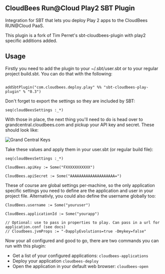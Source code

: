 CloudBees Run@Cloud Play2 SBT Plugin
------------------------------

Integration for SBT that lets you deploy Play 2 apps to the CloudBees RUN@Cloud PaaS.

This plugin is a fork of Tim Perret's sbt-cloudbees-plugin with play2 specific additions added.

Usage
-----

Firstly you need to add the plugin to your ~/.sbt/user.sbt or to your regular project build.sbt. You can do that with the following:

<pre><code>
addSbtPlugin("com.cloudbees.deploy.play" %% "sbt-cloudbees-play-plugin" % "0.3")
</code></pre>

Don't forget to export the settings so they are included by SBT:

<pre><code>seq(cloudBeesSettings :_*)</code></pre>

With those in place, the next thing you'll need to do is head over to grandcentral.cloudbees.com and pickup your API key and secret. These should look like: 

![Grand Central Keys](https://github.com/timperrett/sbt-cloudbees-plugin/raw/master/notes/img/beehive-keys.jpg)

Take these values and apply them in your user.sbt (or regular build file):

<pre><code>seq(cloudBeesSettings :_*)

CloudBees.apiKey := Some("FXXXXXXXXXXX")

CloudBees.apiSecret := Some("AAAAAAAAAAAAAAAAAAAA=")
</code></pre>

These of course are global settings per-machine, so the only application specific settings you need to define are the application and user in your project file. Alternativly, you could also define the username globally too:

<pre><code>CloudBees.username := Some("youruser")

CloudBees.applicationId := Some("yourapp")

// Optional: use to pass in properties to play. Can pass in a url for application.conf (see docs)
// Cloudbees.jvmProps := "-DapplyEvolutions=true -Dmykey=false"
</code></pre>

Now your all configured and good to go, there are two commands you can run with this plugin:

* Get a list of your configured applications: <code>cloudbees-applications</code>
* Deploy your application <code>cloudbees-deploy</code>
* Open the application in your default web browser: <code>cloudbees-open</code>
